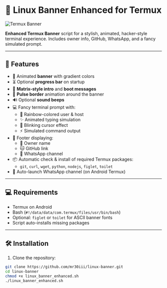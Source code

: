 # 🐧 Linux Banner Enhanced for Termux

![Termux Banner](https://img.shields.io/badge/Termux-Linux%20Banner-brightgreen)

**Enhanced Termux Banner** script for a stylish, animated, hacker-style terminal experience. Includes owner info, GitHub, WhatsApp, and a fancy simulated prompt.

---

## 🌟 Features

- 🎨 Animated **banner** with gradient colors
- ⏳ Optional **progress bar** on startup
- 🖤 **Matrix-style intro** and **boot messages**
- 💫 **Pulse border** animation around the banner
- 🔊 Optional **sound beeps**
- 💻 Fancy terminal prompt with:
  - 🌈 Rainbow-colored user & host
  - ✨ Animated typing simulation
  - 🔹 Blinking cursor effect
  - ⚡ Simulated command output
- 📌 Footer displaying:
  - 🧑 Owner name
  - 🐱 GitHub link
  - 💬 WhatsApp channel
- 📦 Automatic check & install of required Termux packages:
  - `git`, `curl`, `wget`, `python`, `nodejs`, `figlet`, `toilet`
- 📲 Auto-launch WhatsApp channel (on Android Termux)

---

## 💻 Requirements

- Termux on Android
- Bash (`#!/data/data/com.termux/files/usr/bin/bash`)
- Optional: `figlet` or `toilet` for ASCII banner fonts
- Script auto-installs missing packages

---

## 🛠 Installation

1. Clone the repository:

```bash
git clone https://github.com/mr30iii/linux-banner.git
cd linux-banner
chmod +x linux_banner_enhanced.sh
./linux_banner_enhanced.sh
